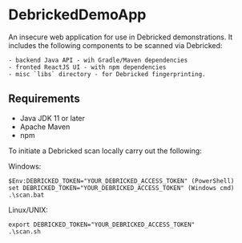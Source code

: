 # DebrickedDemoApp

An insecure web application for use in Debricked demonstrations. It includes the following components to be scanned via Debricked:

    - backend Java API - wih Gradle/Maven dependencies
    - fronted ReactJS UI - with npm dependencies
    - misc `libs` directory - for Debricked fingerprinting.

## Requirements
 - Java JDK 11 or later
 - Apache Maven
 - npm
 
To initiate a Debricked scan locally carry out the following:

Windows:

```
$Env:DEBRICKED_TOKEN="YOUR_DEBRICKED_ACCESS_TOKEN" (PowerShell)
set DEBRICKED_TOKEN="YOUR_DEBRICKED_ACCESS_TOKEN" (Windows cmd)
.\scan.bat
```

Linux/UNIX:

```
export DEBRICKED_TOKEN="YOUR_DEBRICKED_ACCESS_TOKEN"
.\scan.sh
```
